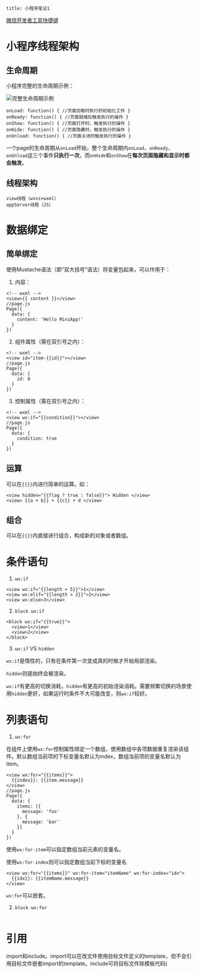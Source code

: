 ```
title: 小程序笔记1
```

[微信开发者工具快捷键](https://developers.weixin.qq.com/miniprogram/dev/devtools/shortcut.html)

# 小程序线程架构

## 生命周期

小程序完整的生命周期示例：

![完整生命周期示例](https://i.loli.net/2019/01/08/5c341c5eddb0b.png)

```
onLoad: function() { //页面加载时执行的初始化工作 }
onReady: function() { //页面就绪后触发执行的操作 }
onShow: function() { //页面打开时，触发执行的操作 }
onHide: function() { //页面隐藏时，触发执行的操作 }
onUnload: function() { //页面关闭时触发执行的操作 }
```

一个page的生命周期从`onLoad`开始，整个生命周期内`onLoad`、`onReady`、`onUnload`这三个事件**只执行一次**，而`onHide`和`onShow`在**每次页面隐藏和显示时都会触发**。

## 线程架构

```
view线程（wxss+wxml）
appServer线程（JS）
```
# 数据绑定

## 简单绑定

使用Mustache语法（即“双大括号”语法）将变量包起来，可以作用于：

1. 内容：

```
<!-- wxml -->
<view>{{ content }}</view>
//page.js
Page({
  data: {
    content: 'Hello MiniApp!'
  }
})
```

2. 组件属性（需在双引号之内）：

```
<!-- wxml -->
<view id="item-{{id}}"></view>
//page.js
Page({
  data: {
    id: 0
  }
})
```

3. 控制属性（需在双引号之内）：

```
<!-- wxml -->
<view wx:if="{{condition}}"></view>
//page.js
Page({
  data: {
    condition: true
  }
})
```

## 运算

可以在`{{}}`内进行简单的运算。如：

```
<view hidden="{{flag ? true : false}}"> Hidden </view>
<view> {{a + b}} + {{c}} + d </view>
```

## 组合

可以在`{{}}`内直接进行组合，构成新的对象或者数组。

# 条件语句

1. `wx:if`

```
<view wx:if="{{length > 5}}">1</view>
<view wx:elif="{{length > 2}}">2</view>
<view wx:else>3</view>
```

2. `block wx:if`

```
<block wx:if="{{true}}">
  <view>1</view>
  <view>2</view>
</block>
```

3. `wx:if` VS `hidden`

`wx:if`是惰性的，只有在条件第一次变成真的时候才开始局部渲染。

`hidden`则是始终会被渲染。

`wx:if`有更高的切换消耗，`hidden`有更高的初始渲染消耗。需要频繁切换的场景使用`hidden`更好，如果运行时条件不大可能改变，则`wx:if`较好。

# 列表语句

1. `wx:for`

在组件上使用`wx:for`控制属性绑定一个数组，使用数组中各项数据重复渲染该组件。默认数组当前项的下标变量名默认为index，数组当前项的变量名默认为item。

```
<view wx:for="{{items}}">
  {{index}}: {{item.message}}
</view>
//page.js
Page({
  data: {
    items: [{
      message: 'foo'
    }, {
      message: 'bar'
    }]
  }
})
```

使用`wx:for-item`可以指定数组当前元素的变量名。

使用`wx:for-index`则可以指定数组当前下标的变量名

```
<view wx:for="{{items}}" wx:for-item="itemName" wx:for-index="idx">
  {{idx}}: {{itemName.message}}
</view>
```

`wx:for`可以嵌套。

2. `block wx:for`

```

```

# 引用

import和include。import可以在改文件使用目标文件定义的template，但不会引用目标文件嵌套import的template。include可将目标文件除模板代码(<template/>)块的所有代码引入，相当于拷贝到include位置。

# 事件绑定

# 页面配置~page.json

页面的.json文件只能配置window配置项，以决定本页面的窗口表现，所以配置中也无需写window这个键值。

# 尺寸单位与适配

## 尺寸单位

WXSS新增了针对移动端屏幕的两种尺寸单位：rpx和rem。

**rpx(responsive pixel)**：可以根据屏幕宽度进行自适应。规定屏幕宽为750rpx。如在iPhone6上，屏幕宽度为375px，共有750个物理像素，则750rpx = 375px = 750物理像素，1rpx = 0.5px = 1物理像素。

**rem(root em)**：规定屏幕宽度为20rem；1rem = (750/20) rpx。

## 适配

rpx计量最大的优势在于750设计稿不需要进行任何转换即可适配。在WXSS中并不支持算术运算符，所以小程序的视觉设计稿尽量使用750给出。
